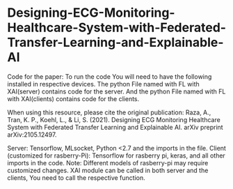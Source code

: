 # Designing-ECG-Monitoring-Healthcare-System-with-Federated-Transfer-Learning-and-Explainable-AI
Code for the paper:
To run the code You will need to have the following installed in respective devices.
The python File named with FL with XAI(server) contains code for the  server. And the python File named with FL with XAI(clients) contains code for the  clients.

When using this resource, please cite the original publication: Raza, A., Tran, K. P., Koehl, L., & Li, S. (2021). Designing ECG Monitoring Healthcare System with Federated Transfer Learning and Explainable AI. arXiv preprint arXiv:2105.12497.

Server: Tensorflow, MLsocket, Python <2.7 and the imports in the file.
Client (customized for rasberry-Pi): Tensorflow for rasberry pi, keras, and all other imports in the code.
Note: Different models of rasberry-pi may require customized changes.  XAI module can be called in both server and the clients, You need to call the respective function.
